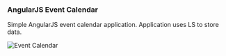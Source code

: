 ### AngularJS Event Calendar

Simple AngularJS event calendar application.
Application uses LS to store data.

![Event Calendar](https://image.ibb.co/fd7cBk/Screenshot_from_2017_08_22_17_38_56.png)